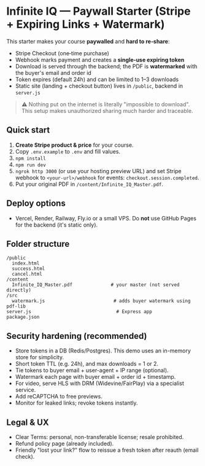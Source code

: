 
# Infinite IQ — Paywall Starter (Stripe + Expiring Links + Watermark)

This starter makes your course **paywalled** and **hard to re‑share**:
- Stripe Checkout (one‑time purchase)
- Webhook marks payment and creates a **single‑use expiring token**
- Download is served through the backend; the PDF is **watermarked** with the buyer's email and order id
- Token expires (default 24h) and can be limited to 1–3 downloads
- Static site (landing + checkout button) lives in `/public`, backend in `server.js`

> ⚠️ Nothing put on the internet is literally "impossible to download". This setup makes unauthorized sharing much harder and traceable.

## Quick start

1. **Create Stripe product & price** for your course.
2. Copy `.env.example` to `.env` and fill values.
3. `npm install`
4. `npm run dev`
5. `ngrok http 3000` (or use your hosting preview URL) and set Stripe webhook to `<your-url>/webhook` for events: `checkout.session.completed`.
6. Put your original PDF in `/content/Infinite_IQ_Master.pdf`.

## Deploy options
- Vercel, Render, Railway, Fly.io or a small VPS. Do **not** use GitHub Pages for the backend (it's static only).

## Folder structure
```
/public
  index.html
  success.html
  cancel.html
/content
  Infinite_IQ_Master.pdf              # your master (not served directly)
/src
  watermark.js                         # adds buyer watermark using pdf-lib
server.js                               # Express app
package.json
```

## Security hardening (recommended)
- Store tokens in a DB (Redis/Postgres). This demo uses an in-memory store for simplicity.
- Short token TTL (e.g. 24h), and max downloads = 1 or 2.
- Tie tokens to buyer email + user-agent + IP range (optional).
- Watermark each page with buyer email + order id + timestamp.
- For video, serve HLS with DRM (Widevine/FairPlay) via a specialist service.
- Add reCAPTCHA to free previews.
- Monitor for leaked links; revoke tokens instantly.

## Legal & UX
- Clear Terms: personal, non-transferable license; resale prohibited.
- Refund policy page (already included).
- Friendly "lost your link?" flow to reissue a fresh token after reauth (email check).
